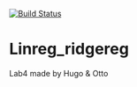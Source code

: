 [![Build Status](https://travis-ci.org/hugkn566/linreg_ridgereg.svg?branch=master)](https://travis-ci.org/hugkn566/linreg_ridgereg)
# Linreg_ridgereg
Lab4 made by Hugo & Otto
